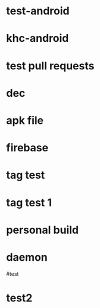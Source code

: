 # test-android
# khc-android
# test pull requests
# dec
# apk file
# firebase
# tag test
# tag test 1
# personal build
# daemon
#test
# test2
